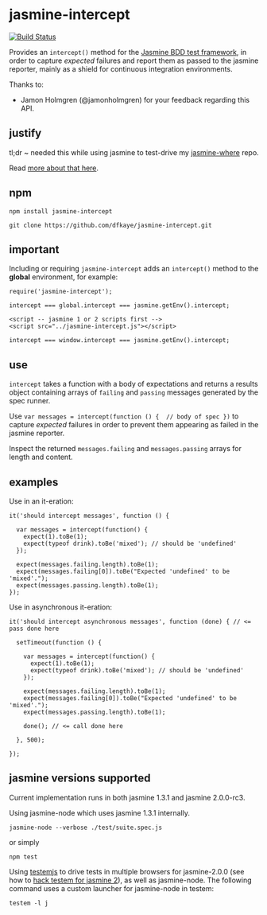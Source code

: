 jasmine-intercept
=================

[![Build Status](https://travis-ci.org/dfkaye/jasmine-intercept.png)](https://travis-ci.org/dfkaye/jasmine-intercept)

Provides an `intercept()` method for the 
[Jasmine BDD test framework](https://github.com/pivotal/jasmine), in order to 
capture *expected* failures and report them as passed to the jasmine reporter, 
mainly as a shield for continuous integration environments.

Thanks to:
+ Jamon Holmgren (@jamonholmgren) for your feedback regarding this API. 

justify
-------

tl;dr ~ needed this while using jasmine to test-drive my 
[jasmine-where](https://github.com/dfkaye/jasmine-where) repo.

Read [more about that here](https://gist.github.com/dfkaye/7223559).

npm
---

    npm install jasmine-intercept
    
    git clone https://github.com/dfkaye/jasmine-intercept.git

important
---------

Including or requiring `jasmine-intercept` adds an `intercept()` method to the 
**global** environment, for example:

    require('jasmine-intercept');
    
    intercept === global.intercept === jasmine.getEnv().intercept;

    <script -- jasmine 1 or 2 scripts first -->
    <script src="../jasmine-intercept.js"></script>

    intercept === window.intercept === jasmine.getEnv().intercept;

use
---

`intercept` takes a function with a body of expectations and returns a results 
object containing arrays of `failing` and `passing` messages generated by the 
spec runner.

Use `var messages = intercept(function () { 
  // body of spec
})` 
to capture *expected* failures in order to prevent them appearing as failed in 
the jasmine reporter.

Inspect the returned `messages.failing` and `messages.passing` arrays for length 
and content.

examples
--------

Use in an it-eration:

    it('should intercept messages', function () {
          
      var messages = intercept(function() {
        expect(1).toBe(1);
        expect(typeof drink).toBe('mixed'); // should be 'undefined'
      });
      
      expect(messages.failing.length).toBe(1);
      expect(messages.failing[0]).toBe("Expected 'undefined' to be 'mixed'.");
      expect(messages.passing.length).toBe(1);
    });

    
Use in asynchronous it-eration:  
    
    it('should intercept asynchronous messages', function (done) { // <= pass done here
    
      setTimeout(function () {
      
        var messages = intercept(function() {
          expect(1).toBe(1);
          expect(typeof drink).toBe('mixed'); // should be 'undefined'
        });
        
        expect(messages.failing.length).toBe(1);
        expect(messages.failing[0]).toBe("Expected 'undefined' to be 'mixed'.");
        expect(messages.passing.length).toBe(1);
        
        done(); // <= call done here
        
      }, 500);
      
    });
    
    
jasmine versions supported
--------------------------

Current implementation runs in both jasmine 1.3.1 and jasmine 2.0.0-rc3.

Using jasmine-node which uses jasmine 1.3.1 internally.

    jasmine-node --verbose ./test/suite.spec.js
    
or simply

    npm test
    
Using [testemjs](https://github.com/airportyh/testem) to drive tests in multiple 
browsers for jasmine-2.0.0 (see how to 
[hack testem for jasmine 2](https://github.com/dfkaye/testem-jasmine2)), as well 
as jasmine-node.  The following command uses a custom launcher for jasmine-node 
in testem:

    testem -l j
 